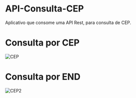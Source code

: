 # API-Consulta-CEP
Aplicativo que consome uma API Rest, para consulta de CEP.

# Consulta por CEP
![CEP](https://user-images.githubusercontent.com/64814564/185941209-cd2a1543-7352-41c4-b459-db2e7a15f38f.png)

# Consulta por END
![CEP2](https://user-images.githubusercontent.com/64814564/185941278-9ec3dbbe-38de-456d-b686-c8ea5cda74cb.png)

